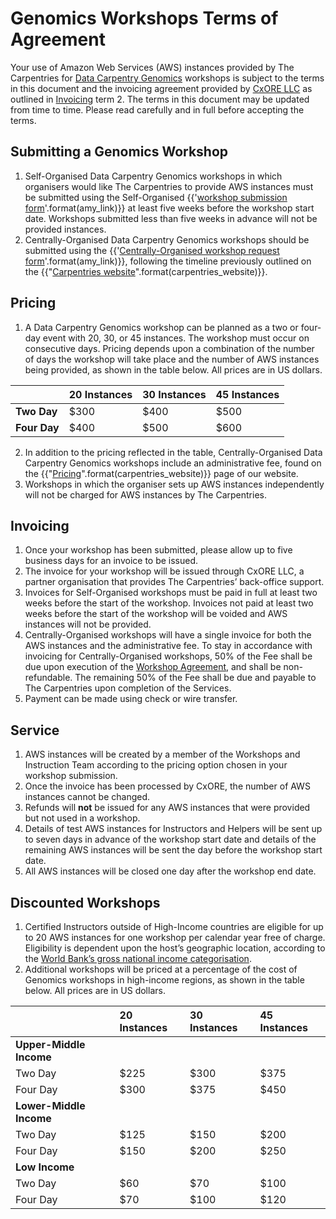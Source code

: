 # Genomics Workshops Terms of Agreement

Your use of Amazon Web Services (AWS) instances provided by The Carpentries for [Data Carpentry Genomics](https://datacarpentry.org/genomics-workshop/) workshops is subject to the terms in this document and the invoicing agreement provided by [CxORE LLC](https://www.cxore.com/) as outlined in [Invoicing](#invoicing) term 2\. The terms in this document may be updated from time to time. Please read carefully and in full before accepting the terms.

## Submitting a Genomics Workshop

1. Self-Organised Data Carpentry Genomics workshops in which organisers would like The Carpentries to provide AWS instances must be submitted using the Self-Organised {{'[workshop submission form]({}/forms/self-organised/)'.format(amy_link)}} at least five weeks before the workshop start date. Workshops submitted less than five weeks in advance will not be provided instances.  
2. Centrally-Organised Data Carpentry Genomics workshops should be submitted using the {{'[Centrally-Organised workshop request form]({}/forms/request_workshop/)'.format(amy_link)}}, following the timeline previously outlined on the {{"[Carpentries website]({}/workshops/host-workshop/#request-a-centrally-organised-workshop)".format(carpentries_website)}}.

## Pricing

1. A Data Carpentry Genomics workshop can be planned as a two or four-day event with 20, 30, or 45 instances. The workshop must occur on consecutive days. Pricing depends upon a combination of the number of days the workshop will take place and the number of AWS instances being provided, as shown in the table below. All prices are in US dollars.  
   

|  | 20 Instances | 30 Instances | 45 Instances |
| :---- | :---- | :---- | :---- |
| **Two Day** | $300 | $400 | $500 |
| **Four Day** | $400 | $500 | $600 |

2. In addition to the pricing reflected in the table, Centrally-Organised Data Carpentry Genomics workshops include an administrative fee, found on the {{"[Pricing]({}/support/pricing/#workshop-pricing)".format(carpentries_website)}} page of our website.    
3. Workshops in which the organiser sets up AWS instances independently will not be charged for AWS instances by The Carpentries.

## Invoicing

1. Once your workshop has been submitted, please allow up to five business days for an invoice to be issued.  
2. The invoice for your workshop will be issued through CxORE LLC, a partner organisation that provides The Carpentries’ back-office support.  
3. Invoices for Self-Organised workshops must be paid in full at least two weeks before the start of the workshop. Invoices not paid at least two weeks before the start of the workshop will be voided and AWS instances will not be provided.  
4. Centrally-Organised workshops will have a single invoice for both the AWS instances and the administrative fee. To stay in accordance with invoicing for Centrally-Organised workshops, 50% of the Fee shall be due upon execution of the [Workshop Agreement](https://docs.google.com/document/d/1j514V4lAB2EefNPTrELHQdIQRlfb2fIW26tTdLcZ-mc/edit?tab=t.0), and shall be non-refundable. The remaining 50% of the Fee shall be due and payable to The Carpentries upon completion of the Services.  
5. Payment can be made using check or wire transfer.

## Service

1. AWS instances will be created by a member of the Workshops and Instruction Team according to the pricing option chosen in your workshop submission.   
2. Once the invoice has been processed by CxORE, the number of AWS instances cannot be changed.  
3. Refunds will **not** be issued for any AWS instances that were provided but not used in a workshop.   
4. Details of test AWS instances for Instructors and Helpers will be sent up to seven days in advance of the workshop start date and details of the remaining AWS instances will be sent the day before the workshop start date.   
5. All AWS instances will be closed one day after the workshop end date. 

## Discounted Workshops

1. Certified Instructors outside of High-Income countries are eligible for up to 20 AWS instances for one workshop per calendar year free of charge. Eligibility is dependent upon the host’s geographic location, according to the [World Bank’s gross national income categorisation](https://datahelpdesk.worldbank.org/knowledgebase/articles/906519-world-bank-country-and-lending-groups).   
2. Additional workshops will be priced at a percentage of the cost of Genomics workshops in high-income regions, as shown in the table below. All prices are in US dollars.  
   

|  | 20 Instances | 30 Instances | 45 Instances |
| :---- | :---- | :---- | :---- |
| **Upper-Middle Income** |  |  |  |
| Two Day | $225 | $300 | $375 |
| Four Day | $300 | $375 | $450 |
| **Lower-Middle Income** |  |  |  |
| Two Day | $125 | $150 | $200 |
| Four Day | $150 | $200 | $250 |
| **Low Income** |  |  |  |
| Two Day | $60 | $70 | $100 |
| Four Day | $70 | $100 | $120 |
